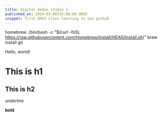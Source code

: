 ```yaml
---
title: digital media studio 1
published_at: 2024-03-06T15:00:00.000Z
snippet: first DMS1 class learning to use github 
---
```

homebrew: /bin/bash -c "$(curl -fsSL https://raw.githubusercontent.com/Homebrew/install/HEAD/install.sh)"
brew install git


Hello, world!

# This is h1

## This is h2

_underline_

**bold**
